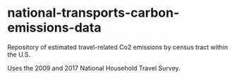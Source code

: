 # national-transports-carbon-emissions-data
Repository of estimated travel-related Co2 emissions by census tract within the U.S. 

Uses the 2009 and 2017 National Household Travel Survey. 

